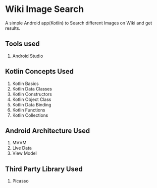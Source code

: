 # Wiki Image Search

A simple Android app(Kotlin) to Search different Images on Wiki and get results.

## Tools used
1. Android Studio

## Kotlin Concepts Used
1. Kotlin Basics
2. Kotlin Data Classes
3. Kotlin Constructors
4. Kotlin Object Class
5. Kotlin Data Binding
6. Kotlin Functions
7. Kotlin Collections

## Android Architecture Used
1. MVVM
2. Live Data
3. View Model

## Third Party Library Used
1. Picasso
